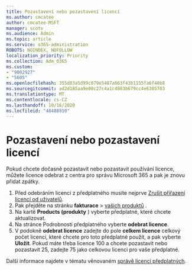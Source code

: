 ```yaml
---
title: Pozastavení nebo pozastavení licencí
ms.author: cmcatee
author: cmcatee-MSFT
manager: scotv
ms.audience: Admin
ms.topic: article
ms.service: o365-administration
ROBOTS: NOINDEX, NOFOLLOW
localization_priority: Priority
ms.collection: Adm_O365
ms.custom:
- "9002927"
- "5605"
ms.openlocfilehash: 355d83a5d99c079e5487a663f43b1155fa6f40b8
ms.sourcegitcommit: ad2d185aa9e08c27c4a1c4803b679cc4e6305703
ms.translationtype: MT
ms.contentlocale: cs-CZ
ms.lasthandoff: 10/16/2020
ms.locfileid: "48488910"
---
```

# <a name="suspend-or-pause-licenses"></a>Pozastavení nebo pozastavení licencí

Pokud chcete dočasně pozastavit nebo pozastavit používání licence, můžete licence odebrat z centra pro správu Microsoft 365 a pak je znovu přidat zpátky.

1. Před odebráním licencí z předplatného musíte nejprve [Zrušit přiřazení licencí od uživatelů](https://docs.microsoft.com/microsoft-365/admin/manage/remove-licenses-from-users).
2. Pak přejděte na stránku **fakturace**  >  [vašich produktů](https://go.microsoft.com/fwlink/p/?linkid=842054) .
3. Na kartě **Products (produkty** ) vyberte předplatné, které chcete aktualizovat.
4. Na stránce Podrobnosti předplatného vyberte **odebrat licence**.
5. V podokně **odebrat licence** zadejte do pole **celkem licence** celkový počet licencí, které chcete pro toto předplatné použít, a pak vyberte **Uložit**. Pokud máte třeba licence 100 a chcete pozastavit nebo pozastavit 25, zadejte 75 jako celkovou licenci pro vaše předplatné.

Další informace najdete v tématu věnovaném [správě licencí předplatných](https://docs.microsoft.com/microsoft-365/commerce/licenses/buy-licenses).